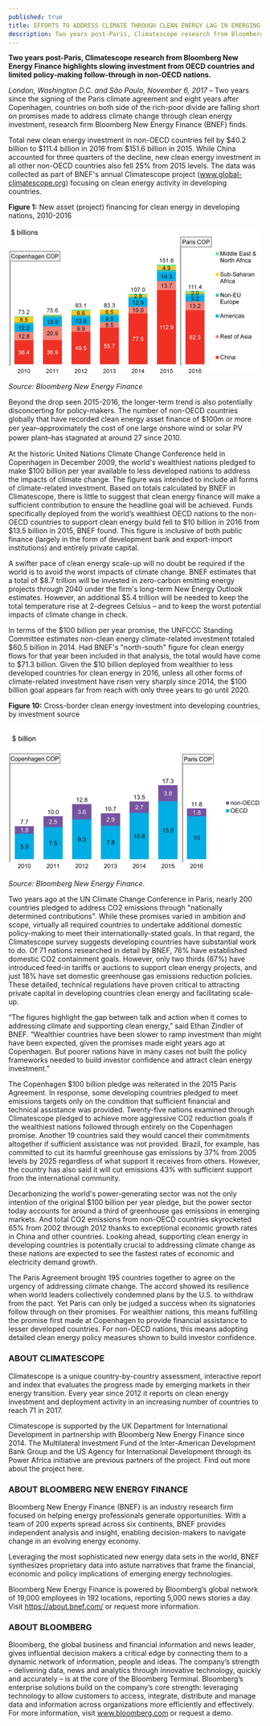 ```yaml
---
published: true
title: EFFORTS TO ADDRESS CLIMATE THROUGH CLEAN ENERGY LAG IN EMERGING MARKETS (PRESS RELEASE)
description: Two years post-Paris, Climatescope research from Bloomberg New Energy Finance highlights slowing investment from OECD countries and limited policy-making follow-through in non-OECD nations.
---
```

<b>Two years post-Paris, Climatescope research from Bloomberg New Energy Finance highlights slowing investment from OECD countries and limited policy-making follow-through in non-OECD nations.</b>

*London, Washington D.C. and São Paulo, November 6, 2017* – Two years since the signing of the Paris climate agreement and eight years after Copenhagen, countries on both side of the rich-poor divide are falling short on promises made to address climate change through clean energy investment, research firm Bloomberg New Energy Finance (BNEF) finds.

Total new clean energy investment in non-OECD countries fell by $40.2 billion to $111.4 billion in 2016 from $151.6 billion in 2015. While China accounted for three quarters of the decline, new clean energy investment in all other non-OECD countries also fell 25% from 2015 levels. The data was collected as part of BNEF's annual Climatescope project (www.global-climatescope.org) focusing on clean energy activity in developing countries. 

**Figure 1:** New asset (project) financing for clean energy in developing nations, 2010-2016

![Figure 1](/assets/images/content/insights/investment/CS2017_INV_Fig1.JPG)

_Source: Bloomberg New Energy Finance_

Beyond the drop seen 2015-2016, the longer-term trend is also potentially disconcerting for policy-makers. The number of non-OECD countries globally that have recorded clean energy asset finance of $100m or more per year  ̶  approximately the cost of one large onshore wind or solar PV power plant  ̶  has stagnated at around 27 since 2010. 

At the historic United Nations Climate Change Conference held in Copenhagen in December 2009, the world's wealthiest nations pledged to make $100 billion per year available to less developed nations to address the impacts of climate change. The figure was intended to include all forms of climate-related investment. Based on totals calculated by BNEF in Climatescope, there is little to suggest that clean energy finance will make a sufficient contribution to ensure the headline goal will be achieved. Funds specifically deployed from the world’s wealthiest OECD nations to the non-OECD countries to support clean energy build fell to $10 billion in 2016 from $13.5 billion in 2015, BNEF found. This figure is inclusive of both public finance (largely in the form of development bank and export-import institutions) and entirely private capital.

A swifter pace of clean energy scale-up will no doubt be required if the world is to avoid the worst impacts of climate change. BNEF estimates that a total of $8.7 trillion will be invested in zero-carbon emitting energy projects through 2040 under the firm's long-term New Energy Outlook estimates. However, an additional $5.4 trillion will be needed to keep the total temperature rise at 2-degrees Celsius – and to keep the worst potential impacts of climate change in check.  

In terms of the $100 billion per year promise, the UNFCCC Standing Committee estimates non-clean energy climate-related investment totaled $60.5 billion in 2014. Had BNEF's "north-south" figure for clean energy flows for that year been included in that analysis, the total would have come to $71.3 billion. Given the $10 billion deployed from wealthier to less developed countries for clean energy in 2016, unless all other forms of climate-related investment have risen very sharply since 2014, the $100 billion goal appears far from reach with only three years to go until 2020.

**Figure 10:** Cross-border clean energy investment into developing countries, by investment source

![Figure 10](/assets/images/content/insights/investment/CS2017_INV_Fig10.JPG)

_Source: Bloomberg New Energy Finance._

Two years ago at the UN Climate Change Conference in Paris, nearly 200 countries pledged to address CO2 emissions through "nationally determined contributions". While these promises varied in ambition and scope, virtually all required countries to undertake additional domestic policy-making to meet their internationally-stated goals. In that regard, the Climatescope survey suggests developing countries have substantial work to do. Of 71 nations researched in detail by BNEF, 76% have established domestic CO2 containment goals. However, only two thirds (67%) have introduced feed-in tariffs or auctions to support clean energy projects, and just 18% have set domestic greenhouse gas emissions reduction policies. These detailed, technical regulations have proven critical to attracting private capital in developing countries clean energy and facilitating scale-up.

“The figures highlight the gap between talk and action when it comes to addressing climate and supporting clean energy,” said Ethan Zindler of BNEF. “Wealthier countries have been slower to ramp investment than might have been expected, given the promises made eight years ago at Copenhagen. But poorer nations have in many cases not built the policy frameworks needed to build investor confidence and attract clean energy investment.”

The Copenhagen $100 billion pledge was reiterated in the 2015 Paris Agreement. In response, some developing countries pledged to meet emissions targets only on the condition that sufficient financial and technical assistance was provided. Twenty-five nations examined through Climatescope pledged to achieve more aggressive CO2 reduction goals if the wealthiest nations followed through entirely on the Copenhagen promise. Another 19 countries said they would cancel their commitments altogether if sufficient assistance was not provided. Brazil, for example, has committed to cut its harmful greenhouse gas emissions by 37% from 2005 levels by 2025 regardless of what support it receives from others. However, the country has also said it will cut emissions 43% with sufficient support from the international community. 

Decarbonizing the world's power-generating sector was not the only intention of the original $100 billion per year pledge, but the power sector today accounts for around a third of greenhouse gas emissions in emerging markets. And total CO2 emissions from non-OECD countries skyrocketed 65% from 2002 through 2012 thanks to exceptional economic growth rates in China and other countries.  Looking ahead, supporting clean energy in developing countries is potentially crucial to addressing climate change as these nations are expected to see the fastest rates of economic and electricity demand growth. 

The Paris Agreement brought 195 countries together to agree on the urgency of addressing climate change. The accord showed its resilience when world leaders collectively condemned plans by the U.S. to withdraw from the pact. Yet Paris can only be judged a success when its signatories follow through on their promises. For wealthier nations, this means fulfilling the promise first made at Copenhagen to provide financial assistance to lesser developed countries. For non-OECD nations, this means adopting detailed clean energy policy measures shown to build investor confidence. 

### ABOUT CLIMATESCOPE
Climatescope is a unique country-by-country assessment, interactive report and index that evaluates the progress made by emerging markets in their energy transition. Every year since 2012 it reports on clean energy investment and deployment activity in an increasing number of countries to reach 71 in 2017. 

Climatescope is supported by the UK Department for International Development in partnership with Bloomberg New Energy Finance since 2014. The Multilateral Investment Fund of the Inter-American Development Bank Group and the US Agency for International Development through its Power Africa initiative are previous partners of the project. Find out more about the project here.

### ABOUT BLOOMBERG NEW ENERGY FINANCE
Bloomberg New Energy Finance (BNEF) is an industry research firm focused on helping energy professionals generate opportunities. With a team of 200 experts spread across six continents, BNEF provides independent analysis and insight, enabling decision-makers to navigate change in an evolving energy economy.

Leveraging the most sophisticated new energy data sets in the world, BNEF synthesizes proprietary data into astute narratives that frame the financial, economic and policy implications of emerging energy technologies.

Bloomberg New Energy Finance is powered by Bloomberg’s global network of 19,000 employees in 192 locations, reporting 5,000 news stories a day. Visit https://about.bnef.com/ or request more information.

### ABOUT BLOOMBERG
Bloomberg, the global business and financial information and news leader, gives influential decision makers a critical edge by connecting them to a dynamic network of information, people and ideas. The company’s strength – delivering data, news and analytics through innovative technology, quickly and accurately – is at the core of the Bloomberg Terminal. Bloomberg’s enterprise solutions build on the company’s core strength: leveraging technology to allow customers to access, integrate, distribute and manage data and information across organizations more efficiently and effectively. For more information, visit www.bloomberg.com or request a demo.
